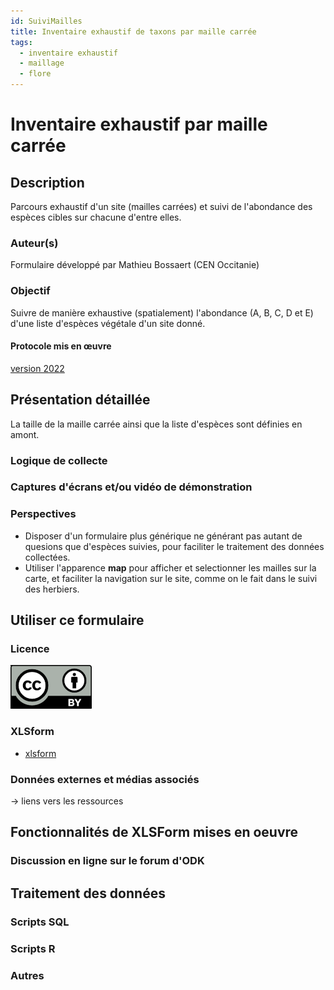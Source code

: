 ```yaml
---
id: SuiviMailles
title: Inventaire exhaustif de taxons par maille carrée
tags:
  - inventaire exhaustif
  - maillage
  - flore
---
```

# Inventaire exhaustif par maille carrée

## Description
Parcours exhaustif d'un site (mailles carrées) et suivi de l'abondance des espèces cibles sur chacune d'entre elles.
### Auteur(s)
Formulaire développé par Mathieu Bossaert (CEN Occitanie)
### Objectif
Suivre de manière exhaustive (spatialement) l'abondance (A, B, C, D et E) d'une liste d'espèces végétale d'un site donné.
#### Protocole mis en œuvre
[version 2022](../fichiers/suivis_mailles_bota/Protocole_MAILLE_2022.pdf)
## Présentation détaillée
La taille de la maille carrée ainsi que la liste d'espèces sont définies en amont.
### Logique de collecte
### Captures d'écrans et/ou vidéo de démonstration
### Perspectives
* Disposer d'un formulaire plus générique ne générant pas autant de quesions que d'espèces suivies, pour faciliter le traitement des données collectées.
* Utiliser l'apparence **map** pour afficher et selectionner les mailles sur la carte, et faciliter la navigation sur le site, comme on le fait dans le suivi des herbiers.

## Utiliser ce formulaire
### Licence
[![CC-BY](../fichiers/by.png)]((https://creativecommons.org/licenses/by/2.0/fr/))
### XLSform
* [xlsform](../fichiers/suivis_mailles_bota/suivi_maille_bota.xlsx)
### Données externes et médias associés
-> liens vers les ressources

## Fonctionnalités de XLSForm mises en oeuvre
### Discussion en ligne sur le forum d'ODK

## Traitement des données
### Scripts SQL
### Scripts R
### Autres
